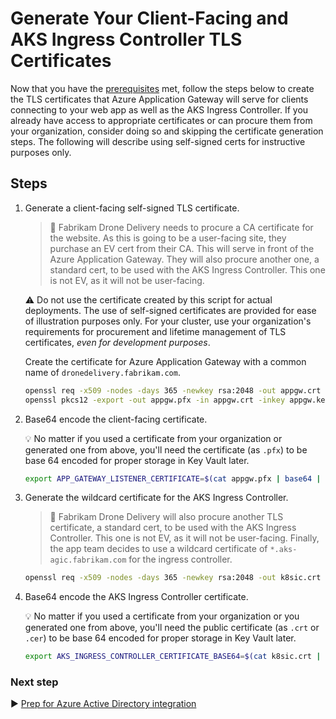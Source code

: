 # Generate Your Client-Facing and AKS Ingress Controller TLS Certificates

Now that you have the [prerequisites](./01-prerequisites.md) met, follow the steps below to create the TLS certificates that Azure Application Gateway will serve for clients connecting to your web app as well as the AKS Ingress Controller. If you already have access to appropriate certificates or can procure them from your organization, consider doing so and skipping the certificate generation steps. The following will describe using self-signed certs for instructive purposes only.

## Steps

1. Generate a client-facing self-signed TLS certificate.

   > :book: Fabrikam Drone Delivery needs to procure a CA certificate for the website. As this is going to be a user-facing site, they purchase an EV cert from their CA.  This will serve in front of the Azure Application Gateway.  They will also procure another one, a standard cert, to be used with the AKS Ingress Controller. This one is not EV, as it will not be user-facing.

   :warning: Do not use the certificate created by this script for actual deployments. The use of self-signed certificates are provided for ease of illustration purposes only. For your cluster, use your organization's requirements for procurement and lifetime management of TLS certificates, _even for development purposes_.

   Create the certificate for Azure Application Gateway with a common name of `dronedelivery.fabrikam.com`.

   ```bash
   openssl req -x509 -nodes -days 365 -newkey rsa:2048 -out appgw.crt -keyout appgw.key -subj "/CN=dronedelivery.fabrikam.com/O=Fabrikam Drone Delivery"
   openssl pkcs12 -export -out appgw.pfx -in appgw.crt -inkey appgw.key -passout pass:
   ```

1. Base64 encode the client-facing certificate.

   :bulb: No matter if you used a certificate from your organization or generated one from above, you'll need the certificate (as `.pfx`) to be base 64 encoded for proper storage in Key Vault later.

   ```bash
   export APP_GATEWAY_LISTENER_CERTIFICATE=$(cat appgw.pfx | base64 | tr -d '\n')
   ```

1. Generate the wildcard certificate for the AKS Ingress Controller.

   > :book: Fabrikam Drone Delivery will also procure another TLS certificate, a standard cert, to be used with the AKS Ingress Controller. This one is not EV, as it will not be user-facing. Finally, the app team decides to use a wildcard certificate of `*.aks-agic.fabrikam.com` for the ingress controller.

   ```bash
   openssl req -x509 -nodes -days 365 -newkey rsa:2048 -out k8sic.crt -keyout k8sic.key -subj "/CN=*.aks-agic.fabrikam.com/O=Fabrikam Aks Ingress"
   ```

1. Base64 encode the AKS Ingress Controller certificate.

   :bulb: No matter if you used a certificate from your organization or you generated one from above, you'll need the public certificate (as `.crt` or `.cer`) to be base 64 encoded for proper storage in Key Vault later.

   ```bash
   export AKS_INGRESS_CONTROLLER_CERTIFICATE_BASE64=$(cat k8sic.crt | base64  | tr -d '\n')
   ```

### Next step

:arrow_forward: [Prep for Azure Active Directory integration](./03-aad.md)
